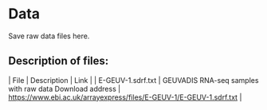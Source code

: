 # Data

Save raw data files here.

## Description of files:
| File | Description | Link |
| E-GEUV-1.sdrf.txt | GEUVADIS RNA-seq samples with raw data Download address | https://www.ebi.ac.uk/arrayexpress/files/E-GEUV-1/E-GEUV-1.sdrf.txt |


